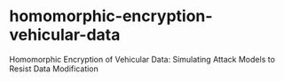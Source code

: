 # homomorphic-encryption-vehicular-data
Homomorphic Encryption of Vehicular Data: Simulating Attack Models to Resist Data Modification
